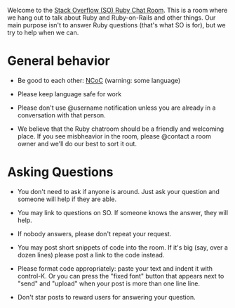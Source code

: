Welcome to the [Stack Overflow (SO) Ruby Chat Room][2].  This is a
room where we hang out to talk about Ruby and Ruby-on-Rails and other
things.  Our main purpose isn't to answer Ruby questions (that's what
SO is for), but we try to help when we can.

# General behavior

* Be good to each other: [NCoC][1] (warning: some language)

* Please keep language safe for work

* Please don't use @username notification unless you are already in a
  conversation with that person.

* We believe that the Ruby chatroom should be a friendly and welcoming
  place.  If you see misbheavior in the room, please @contact a room
  owner and we'll do our best to sort it out.

# Asking Questions

* You don't need to ask if anyone is around.  Just ask your question
  and someone will help if they are able.

* You may link to questions on SO.  If someone knows the answer, they
  will help.

* If nobody answers, please don't repeat your request.

* You may post short snippets of code into the room.  If it's big
  (say, over a dozen lines) please post a link to the code instead.

* Please format code appropriately: paste your text and indent it with
  control-K.  Or you can press the "fixed font" button that appears
  next to "send" and "upload" when your post is more than one line
  line.

* Don't star posts to reward users for answering your question.

[1]: http://nocodeofconduct.com/ncoc
[2]: http://chat.stackoverflow.com/rooms/44914
